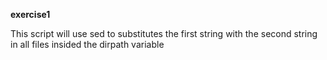 <b>exercise1</b>

This script will use sed to substitutes the first string with the second string in all files insided the dirpath variable

